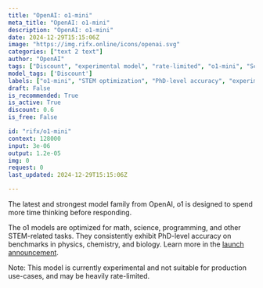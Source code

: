 ```yaml
---
title: "OpenAI: o1-mini"
meta_title: "OpenAI: o1-mini"
description: "OpenAI: o1-mini"
date: 2024-12-29T15:15:06Z
image: "https://img.rifx.online/icons/openai.svg"
categories: ["text 2 text"]
author: "OpenAI"
tags: ["Discount", "experimental model", "rate-limited", "o1-mini", "Science", "Machine Learning", "PhD-level accuracy", "Natural Language Processing", "Programming", "Technology", "STEM optimization", "OpenAI"]
model_tags: ['Discount']
labels: ["o1-mini", "STEM optimization", "PhD-level accuracy", "experimental model", "rate-limited"]
draft: False
is_recommended: True
is_active: True
discount: 0.6
is_free: False

id: "rifx/o1-mini"
context: 128000
input: 3e-06
output: 1.2e-05
img: 0
request: 0
last_updated: 2024-12-29T15:15:06Z

---
```


The latest and strongest model family from OpenAI, o1 is designed to spend more time thinking before responding.

The o1 models are optimized for math, science, programming, and other STEM-related tasks. They consistently exhibit PhD-level accuracy on benchmarks in physics, chemistry, and biology. Learn more in the [launch announcement](https://openai.com/o1).

Note: This model is currently experimental and not suitable for production use-cases, and may be heavily rate-limited.

